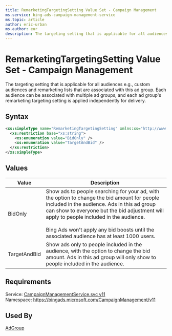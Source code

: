 ```yaml
---
title: RemarketingTargetingSetting Value Set - Campaign Management
ms.service: bing-ads-campaign-management-service
ms.topic: article
author: eric-urban
ms.author: eur
description: The targeting setting that is applicable for all audiences e.g., custom audiences and remarketing lists that are associated with this ad group.
---
```

# RemarketingTargetingSetting Value Set - Campaign Management
The targeting setting that is applicable for all audiences e.g., custom audiences and remarketing lists that are associated with this ad group. Each audience can be associated with multiple ad groups, and each ad group's remarketing targeting setting is applied independently for delivery. 

## Syntax
```xml
<xs:simpleType name="RemarketingTargetingSetting" xmlns:xs="http://www.w3.org/2001/XMLSchema">
  <xs:restriction base="xs:string">
    <xs:enumeration value="BidOnly" />
    <xs:enumeration value="TargetAndBid" />
  </xs:restriction>
</xs:simpleType>
```

## <a name="values"></a>Values

|Value|Description|
|-----------|---------------|
|<a name="bidonly"></a>BidOnly|Show ads to people searching for your ad, with the option to change the bid amount for people included in the audience. Ads in this ad group can show to everyone but the bid adjustment will apply to people included in the audience.<br/><br/> Bing Ads won't apply any bid boosts until the associated audience has at least 1000 users.|
|<a name="targetandbid"></a>TargetAndBid|Show ads only to people included in the audience, with the option to change the bid amount. Ads in this ad group will only show to people included in the audience.|

## Requirements
Service: [CampaignManagementService.svc v11](https://campaign.api.bingads.microsoft.com/Api/Advertiser/CampaignManagement/v11/CampaignManagementService.svc)  
Namespace: https://bingads.microsoft.com/CampaignManagement/v11  

## Used By
[AdGroup](adgroup.md)  
